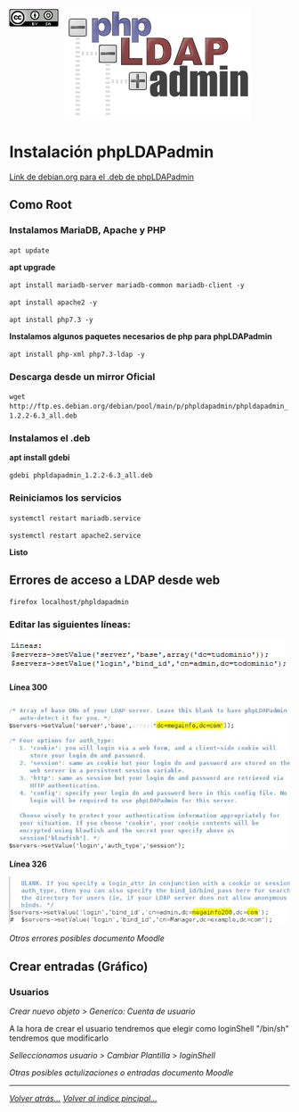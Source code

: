 <img src="../../imagenes/MI-LICENCIA88x31.png" style="float: left; margin-right: 10px;" />

<img src="../../imagenes/logophpldap.png" />

# Instalación phpLDAPadmin
[Link de debian.org para el .deb de phpLDAPadmin](https://packages.debian.org/sid/all/phpldapadmin/download)
## Como Root

### Instalamos MariaDB, Apache y PHP

``apt update``

**apt upgrade**

``apt install mariadb-server mariadb-common mariadb-client -y``

``apt install apache2 -y``

``apt install php7.3 -y``

**Instalamos algunos paquetes necesarios de php para phpLDAPadmin**

``apt install php-xml php7.3-ldap -y``

### Descarga desde un mirror Oficial

``wget http://ftp.es.debian.org/debian/pool/main/p/phpldapadmin/phpldapadmin_1.2.2-6.3_all.deb``

### Instalamos el .deb

**apt install gdebi**
  
``gdebi phpldapadmin_1.2.2-6.3_all.deb``

### Reiniciamos los servicios

``systemctl restart mariadb.service ``

``systemctl restart apache2.service ``

**Listo**

## Errores de acceso a LDAP  desde web

``firefox localhost/phpldapadmin``

### Editar las siguientes líneas:

![lineas](../../imagenes/phpldapadmin.png)

**Línea 300**

![Conexion2](../../imagenes/phpldapadmin2.png)

**Línea 326**

![Conexion3](../../imagenes/phpldapadmin3.png)

*Otros errores posibles documento Moodle*

## Crear entradas (Gráfico)

### Usuarios

*Crear nuevo objeto > Generico: Cuenta de usuario*

A la hora de crear el usuario tendremos que elegir como loginShell "/bin/sh" tendremos que modificarlo

*Selleccionamos usuario > Cambiar Plantilla > loginShell*

*Otras posibles actulizaciones o entradas documento Moodle*
_________________________________________________
*[Volver atrás...](../README.md)* *[Volver al indice pincipal...](../../README.md)*